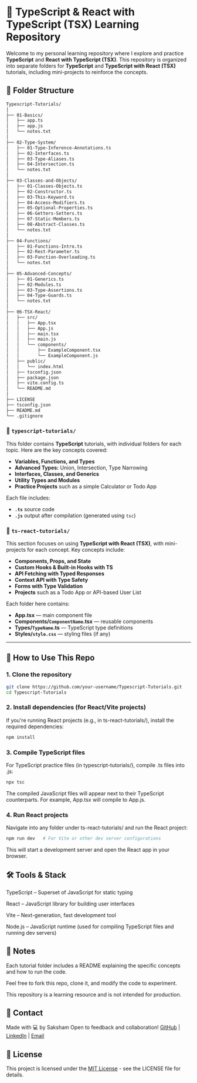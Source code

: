 # 📘 TypeScript & React with TypeScript (TSX) Learning Repository

Welcome to my personal learning repository where I explore and practice **TypeScript** and **React with TypeScript (TSX)**. This repository is organized into separate folders for **TypeScript** and **TypeScript with React (TSX)** tutorials, including mini-projects to reinforce the concepts.

## 📂 Folder Structure
```bash
Typescript-Tutorials/
│
├── 01-Basics/
│   ├── app.ts
│   ├── app.js
│   └── notes.txt
│
├── 02-Type-System/
│   ├── 01-Type-Inference-Annotations.ts
│   ├── 02-Interfaces.ts
│   ├── 03-Type-Aliases.ts
│   ├── 04-Intersection.ts
│   └── notes.txt
│
├── 03-Classes-and-Objects/
│   ├── 01-Classes-Objects.ts
│   ├── 02-Constructor.ts
│   ├── 03-This-Keyword.ts
│   ├── 04-Access-Modifiers.ts
│   ├── 05-Optional-Properties.ts
│   ├── 06-Getters-Setters.ts
│   ├── 07-Static-Members.ts
│   ├── 08-Abstract-Classes.ts
│   └── notes.txt
│
├── 04-Functions/
│   ├── 01-Functions-Intro.ts
│   ├── 02-Rest-Parameter.ts
│   ├── 03-Function-Overloading.ts
│   └── notes.txt
│
├── 05-Advanced-Concepts/
│   ├── 01-Generics.ts
│   ├── 02-Modules.ts
│   ├── 03-Type-Assertions.ts
│   ├── 04-Type-Guards.ts
│   └── notes.txt
│
├── 06-TSX-React/
│   ├── src/
│   │   ├── App.tsx
│   │   ├── App.js
│   │   ├── main.tsx
│   │   ├── main.js
│   │   └── components/
│   │       ├── ExampleComponent.tsx
│   │       └── ExampleComponent.js
│   ├── public/
│   │   └── index.html
│   ├── tsconfig.json
│   ├── package.json
│   ├── vite.config.ts
│   └── README.md
│
├── LICENSE
├── tsconfig.json
├── README.md
└── .gitignore
```

### 🔹 `typescript-tutorials/`
This folder contains **TypeScript** tutorials, with individual folders for each topic. Here are the key concepts covered:
- **Variables, Functions, and Types**
- **Advanced Types:** Union, Intersection, Type Narrowing
- **Interfaces, Classes, and Generics**
- **Utility Types and Modules**
- **Practice Projects** such as a simple Calculator or Todo App

Each file includes:
- **`.ts`** source code
- **`.js`** output after compilation (generated using `tsc`)

### 🔷 `ts-react-tutorials/`
This section focuses on using **TypeScript with React (TSX)**, with mini-projects for each concept. Key concepts include:
- **Components, Props, and State**
- **Custom Hooks & Built-in Hooks with TS**
- **API Fetching with Typed Responses**
- **Context API with Type Safety**
- **Forms with Type Validation**
- **Projects** such as a Todo App or API-based User List

Each folder here contains:
- **App.tsx** — main component file
- **Components/`ComponentName`.tsx** — reusable components
- **Types/`TypeName`.ts** — TypeScript type definitions
- **Styles/`style.css`** — styling files (if any)

---

## 🚀 How to Use This Repo

### 1. **Clone the repository**
```bash
git clone https://github.com/your-username/Typescript-Tutorials.git
cd Typescript-Tutorials
```

### 2. Install dependencies (for React/Vite projects)
If you're running React projects (e.g., in ts-react-tutorials/), install the required dependencies:
```bash
npm install
```

### 3. Compile TypeScript files
For TypeScript practice files (in typescript-tutorials/), compile .ts files into .js:

```bash
npx tsc
```
The compiled JavaScript files will appear next to their TypeScript counterparts. For example, App.tsx will compile to App.js.

### 4. Run React projects
Navigate into any folder under ts-react-tutorials/ and run the React project:

```bash
npm run dev   # For Vite or other dev server configurations
```
This will start a development server and open the React app in your browser.

## 🛠 Tools & Stack
TypeScript – Superset of JavaScript for static typing

React – JavaScript library for building user interfaces

Vite – Next-generation, fast development tool

Node.js – JavaScript runtime (used for compiling TypeScript files and running dev servers)

## 📌 Notes
Each tutorial folder includes a README explaining the specific concepts and how to run the code.

Feel free to fork this repo, clone it, and modify the code to experiment.

This repository is a learning resource and is not intended for production.

## 📧 Contact
Made with 💻 by Saksham
Open to feedback and collaboration!
[GitHub](https://github.com/Saksham-Jaiswal-2004) | [LinkedIn](https://www.linkedin.com/in/saksham-jaiswal-220637302/) | [Email](sakshamjaiswalofficial@gmail.com)

## 📝 License
This project is licensed under the [MIT License](./LICENSE) - see the LICENSE file for details.